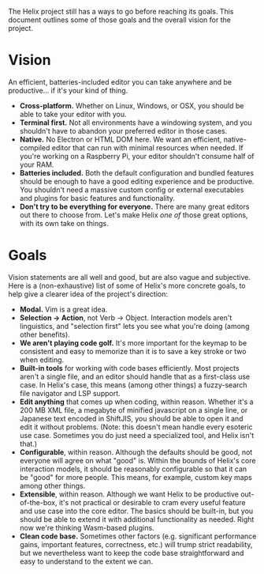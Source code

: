 The Helix project still has a ways to go before reaching its goals.
This document outlines some of those goals and the overall vision for the project.

# Vision

An efficient, batteries-included editor you can take anywhere and be productive... if it's your kind of thing.

* **Cross-platform.**  Whether on Linux, Windows, or OSX, you should be able to take your editor with you.
* **Terminal first.**  Not all environments have a windowing system, and you shouldn't have to abandon your preferred editor in those cases.
* **Native.**  No Electron or HTML DOM here.
  We want an efficient, native-compiled editor that can run with minimal resources when needed.
  If you're working on a Raspberry Pi, your editor shouldn't consume half of your RAM.
* **Batteries included.**  Both the default configuration and bundled features should be enough to have a good editing experience and be productive.
  You shouldn't need a massive custom config or external executables and plugins for basic features and functionality.
* **Don't try to be everything for everyone.**  There are many great editors out there to choose from.
  Let's make Helix *one of* those great options, with its own take on things.

# Goals

Vision statements are all well and good, but are also vague and subjective.
Here is a (non-exhaustive) list of some of Helix's more concrete goals, to help give a clearer idea of the project's direction:

* **Modal.**  Vim is a great idea.
* **Selection -> Action**, not Verb -> Object.
  Interaction models aren't linguistics, and "selection first" lets you see what you're doing (among other benefits).
* **We aren't playing code golf.**  It's more important for the keymap to be consistent and easy to memorize than it is to save a key stroke or two when editing.
* **Built-in tools** for working with code bases efficiently.
  Most projects aren't a single file, and an editor should handle that as a first-class use case.
  In Helix's case, this means (among other things) a fuzzy-search file navigator and LSP support.
* **Edit anything** that comes up when coding, within reason.
  Whether it's a 200 MB XML file, a megabyte of minified javascript on a single line, or Japanese text encoded in ShiftJIS, you should be able to open it and edit it without problems.
  (Note: this doesn't mean handle every esoteric use case.
  Sometimes you do just need a specialized tool, and Helix isn't that.)
* **Configurable**, within reason.
  Although the defaults should be good, not everyone will agree on what "good" is.
  Within the bounds of Helix's core interaction models, it should be reasonably configurable so that it can be "good" for more people.
  This means, for example, custom key maps among other things.
* **Extensible**, within reason.
  Although we want Helix to be productive out-of-the-box, it's not practical or desirable to cram every useful feature and use case into the core editor.
  The basics should be built-in, but you should be able to extend it with additional functionality as needed.
  Right now we're thinking Wasm-based plugins.
* **Clean code base.**  Sometimes other factors (e.g. significant performance gains, important features, correctness, etc.) will trump strict readability, but we nevertheless want to keep the code base straightforward and easy to understand to the extent we can.
